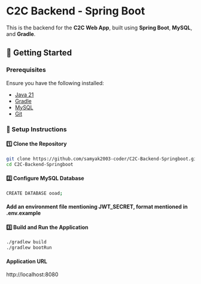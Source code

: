 # C2C Backend - Spring Boot  

This is the backend for the **C2C Web App**, built using **Spring Boot**, **MySQL**, and **Gradle**.  

## 🚀 Getting Started  

### Prerequisites  

Ensure you have the following installed:  

- [Java 21](https://adoptopenjdk.net/)  
- [Gradle](https://gradle.org/install/)  
- [MySQL](https://dev.mysql.com/downloads/)  
- [Git](https://git-scm.com/)  

### 🔧 Setup Instructions  

#### 1️⃣ Clone the Repository  
```bash
git clone https://github.com/samyak2003-coder/C2C-Backend-Springboot.git
cd C2C-Backend-Springboot
```

#### 2️⃣ Configure MySQL Database
```bash
CREATE DATABASE ooad;
```

#### Add an environment file mentioning JWT_SECRET, format mentioned in .env.example

#### 3️⃣ Build and Run the Application
```bash
./gradlew build
./gradlew bootRun
```

#### Application URL 
http://localhost:8080


